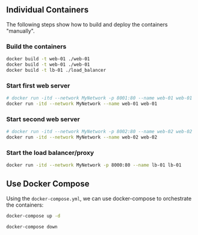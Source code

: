
## Individual Containers

The following steps show how to build and deploy the containers "manually".


### Build the containers
```bash
docker build -t web-01 ./web-01
docker build -t web-01 ./web-01
docker build -t lb-01 ./load_balancer
```

### Start first web server
```bash
# docker run -itd --network MyNetwork -p 8001:80 --name web-01 web-01
docker run -itd --network MyNetwork --name web-01 web-01
```

### Start second web server
```bash
# docker run -itd --network MyNetwork -p 8002:80 --name web-02 web-02
docker run -itd --network MyNetwork --name web-02 web-02
```

### Start the load balancer/proxy
```bash
docker run -itd --network MyNetwork -p 8000:80 --name lb-01 lb-01
```

## Use Docker Compose

Using the `docker-compose.yml`, we can use docker-compose to orchestrate the containers:

```bash
docker-compose up -d
```

```bash
docker-compose down
```
